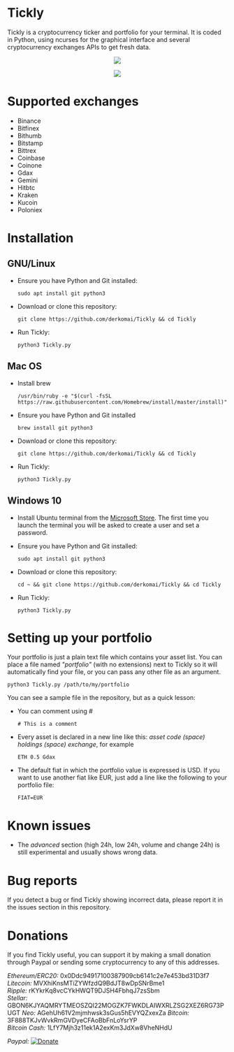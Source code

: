 # Tickly
Tickly is a cryptocurrency ticker and portfolio for your terminal. It is coded in Python, using ncurses for the graphical interface and several cryptocurrency exchanges APIs to get fresh data.



<p align="center">
  <img src="https://i.imgur.com/v356oGz.png">
</p>

<p align="center">
  <img src="https://i.imgur.com/bDFLTMD.png">
</p>

# Supported exchanges

- Binance
- Bitfinex
- Bithumb
- Bitstamp
- Bittrex
- Coinbase
- Coinone
- Gdax
- Gemini
- Hitbtc
- Kraken
- Kucoin
- Poloniex



# Installation


## GNU/Linux

- Ensure you have Python and Git installed:

    ```
    sudo apt install git python3
    ```
    
- Download or clone this repository:
    ```
    git clone https://github.com/derkomai/Tickly && cd Tickly
    ```

- Run Tickly:
  ```
  python3 Tickly.py
  ```


## Mac OS

- Install brew
    ```
    /usr/bin/ruby -e "$(curl -fsSL https://raw.githubusercontent.com/Homebrew/install/master/install)"
    ```

- Ensure you have Python and Git installed
    ```
    brew install git python3
    ```

- Download or clone this repository:
    ```
    git clone https://github.com/derkomai/Tickly && cd Tickly
    ```

- Run Tickly:
  ```
  python3 Tickly.py
  ```


## Windows 10

- Install Ubuntu terminal from the [Microsoft Store](https://www.microsoft.com/en-us/store/p/ubuntu/9nblggh4msv6). The first time you launch the terminal you will be asked to create a user and set a password.

- Ensure you have Python and Git installed:
    ```
    sudo apt install git python3
    ```

- Download or clone this repository:
    ```
    cd ~ && git clone https://github.com/derkomai/Tickly && cd Tickly
    ```

- Run Tickly:
  ```
  python3 Tickly.py
  ```



# Setting up your portfolio
Your portfolio is just a plain text file which contains your asset list. You can place a file named *"portfolio"* (with no extensions) next to Tickly so it will automatically find your file, or you can pass any other file as an argument.
  ```
  python3 Tickly.py /path/to/my/portfolio
  ```


You can see a sample file in the repository, but as a quick lesson:

- You can comment using #
  ```
  # This is a comment
  ```

- Every asset is declared in a new line like this: *asset code (space) holdings (space) exchange*, for example
  ```
  ETH 0.5 Gdax
  ```
- The default fiat in which the portfolio value is expressed is USD. If you want to use another fiat like EUR, just add a line like the following to your portfolio file:
  ```
  FIAT=EUR
  ```



# Known issues
- The *advanced* section (high 24h, low 24h, volume and change 24h) is still experimental and usually shows wrong data.



# Bug reports

If you detect a bug or find Tickly showing incorrect data, please report it in the issues section in this repository.



# Donations
If you find Tickly useful, you can support it by making a small donation through Paypal or sending some 
cryptocurrency to any of this addresses.

*Ethereum/ERC20:* 0x0Ddc94917100387909cb6141c2e7e453bd31D3f7  
*Litecoin:* MVXhiKnsMTiZYWfzdQ9BdJT8wDpSNrBme1  
*Ripple:* rKYkrKq8vcCYkHWQT9DJSH4FbhqJ7zsSbm  
*Stellar:* GBON6KJYAQMRYTMEOSZQI22MOGZK7FWKDLAIWXRLZSG2XEZ6RG73PUGT
*Neo:* AGehUh61V2mjmhwsk3sGus5hEVYQZxexZa
*Bitcoin:* 3F888TKJvWvkRmGVDyeCFAoBbFnLoYsrYP  
*Bitcoin Cash:* 1LfY7Mjh3z11ek1A2exKm3JdXw8VheNHdU  

*Paypal:*  [![Donate](https://www.paypalobjects.com/en_US/i/btn/btn_donate_LG.gif)](https://www.paypal.me/dvilela)
